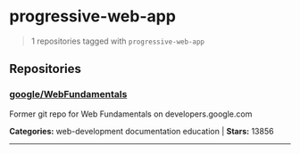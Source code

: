 # progressive-web-app

> 1 repositories tagged with `progressive-web-app`

## Repositories

### [google/WebFundamentals](https://github.com/google/WebFundamentals)

Former git repo for Web Fundamentals on developers.google.com

**Categories:** web-development documentation education  | **Stars:** 13856

---

